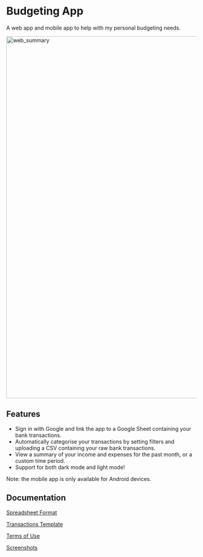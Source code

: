 # Budgeting App 
A web app and mobile app to help with my personal budgeting needs.

<img width="960" alt="web_summary" src="https://github.com/Destiny-02/budgeting-app/assets/78716153/aa47b17a-d5b0-416a-82af-a9d7f2e8d70d">

## Features
- Sign in with Google and link the app to a Google Sheet containing your bank transactions.
- Automatically categorise your transactions by setting filters and uploading a CSV containing your raw bank transactions.
- View a summary of your income and expenses for the past month, or a custom time period.
- Support for both dark mode and light mode!

Note: the mobile app is only available for Android devices.  

## Documentation
[Spreadsheet Format](https://docs.google.com/document/d/1UWql0gntXs781yd3M3EMSsdCJHGfpmZq4U7UGSUPGRs)

[Transactions Template](https://docs.google.com/spreadsheets/d/1x310P0LUugvoIpYXGzi8kQN4HYGa3eIP_k04V3L-uRg)

[Terms of Use](https://docs.google.com/document/d/1Vpe1hawi9dAVAXlHiQF5KIEhsWiuXczrY8oTN-XN1o0/edit#heading=h.h05r3pn3u211)

[Screenshots](https://drive.google.com/drive/folders/1pafzhVUtMNaLo38E7mDDKVLTV5d_Vk1C)
